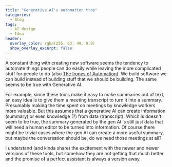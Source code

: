 ```yaml
---
title: "Generative AI's automation trap"
categories:
  - Blog 
tags:
  - AI design
  - Idea
header:
  overlay_color: rgba(255, 63, 49, 0.8)
  show_overlay_excerpt: false
---
```


A constant thing with creating new software seems the tendency to automate things people can do easily while leaving the more complicated stuff for people to do (also [The Irones of Automation](https://humanfactors101.com/2020/05/24/the-ironies-of-automation/)). We build software we can build instead of building stuff that we should be building. The same seems to be true with Generative AI. 

For example, since these tools make it easy to make summaries out of text, an easy idea is to give them a meeting transcript to turn it into a summary. Presumably making the time spent on meetings by knowledge workers more valuable. But this assumes that a generative AI can create information (summary) or even knowledge (?) from data (transcript). Which is doesn't seem to be true, the summary generated by the gen AI is still just data that will need a human editor to be turned into information. Of course there might be trivial cases where the gen AI can create a more useful summary, but maybe the conversation should be, do we need those meetings at all?

I understand (and kinda share) the excitement with the newer and newer versions of these tools, but somehow they are not getting that much better and the promise of a perfect assistant is always a version away.